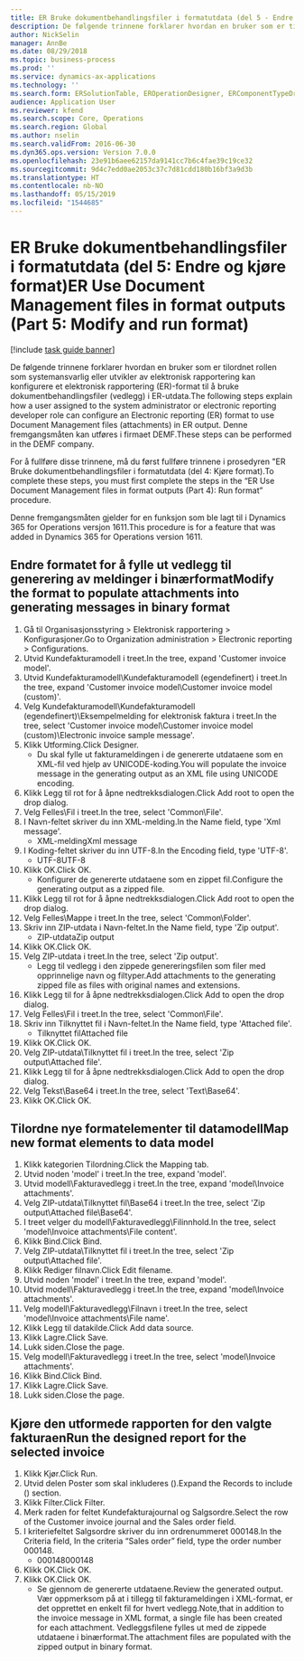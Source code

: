 ```yaml
---
title: ER Bruke dokumentbehandlingsfiler i formatutdata (del 5 - Endre og kjøre format)
description: De følgende trinnene forklarer hvordan en bruker som er tilordnet rollen som systemansvarlig eller utvikler av elektronisk rapportering kan konfigurere et elektronisk rapportering (ER)-format til å bruke dokumentbehandlingsfiler (vedlegg) i ER-utdata.
author: NickSelin
manager: AnnBe
ms.date: 08/29/2018
ms.topic: business-process
ms.prod: ''
ms.service: dynamics-ax-applications
ms.technology: ''
ms.search.form: ERSolutionTable, EROperationDesigner, ERComponentTypeDropDialog, ERExpressionDesignerFormula, SysQueryForm
audience: Application User
ms.reviewer: kfend
ms.search.scope: Core, Operations
ms.search.region: Global
ms.author: nselin
ms.search.validFrom: 2016-06-30
ms.dyn365.ops.version: Version 7.0.0
ms.openlocfilehash: 23e91b6aee62157da9141cc7b6c4fae39c19ce32
ms.sourcegitcommit: 9d4c7edd0ae2053c37c7d81cdd180b16bf3a9d3b
ms.translationtype: HT
ms.contentlocale: nb-NO
ms.lasthandoff: 05/15/2019
ms.locfileid: "1544685"
---
```

# <a name="er-use-document-management-files-in-format-outputs-part-5-modify-and-run-format"></a><span data-ttu-id="24ab5-103">ER Bruke dokumentbehandlingsfiler i formatutdata (del 5: Endre og kjøre format)</span><span class="sxs-lookup"><span data-stu-id="24ab5-103">ER Use Document Management files in format outputs (Part 5: Modify and run format)</span></span>

[!include [task guide banner](../../includes/task-guide-banner.md)]

<span data-ttu-id="24ab5-104">De følgende trinnene forklarer hvordan en bruker som er tilordnet rollen som systemansvarlig eller utvikler av elektronisk rapportering kan konfigurere et elektronisk rapportering (ER)-format til å bruke dokumentbehandlingsfiler (vedlegg) i ER-utdata.</span><span class="sxs-lookup"><span data-stu-id="24ab5-104">The following steps explain how a user assigned to the system administrator or electronic reporting developer role can configure an Electronic reporting (ER) format to use Document Management files (attachments) in ER output.</span></span> <span data-ttu-id="24ab5-105">Denne fremgangsmåten kan utføres i firmaet DEMF.</span><span class="sxs-lookup"><span data-stu-id="24ab5-105">These steps can be performed in the DEMF company.</span></span>

<span data-ttu-id="24ab5-106">For å fullføre disse trinnene, må du først fullføre trinnene i prosedyren "ER Bruke dokumentbehandlingsfiler i formatutdata (del 4: Kjøre format).</span><span class="sxs-lookup"><span data-stu-id="24ab5-106">To complete these steps, you must first complete the steps in the “ER Use Document Management files in format outputs (Part 4): Run format” procedure.</span></span>

<span data-ttu-id="24ab5-107">Denne fremgangsmåten gjelder for en funksjon som ble lagt til i Dynamics 365 for Operations versjon 1611.</span><span class="sxs-lookup"><span data-stu-id="24ab5-107">This procedure is for a feature that was added in Dynamics 365 for Operations version 1611.</span></span>


## <a name="modify-the-format-to-populate-attachments-into-generating-messages-in-binary-format"></a><span data-ttu-id="24ab5-108">Endre formatet for å fylle ut vedlegg til generering av meldinger i binærformat</span><span class="sxs-lookup"><span data-stu-id="24ab5-108">Modify the format to populate attachments into generating messages in binary format</span></span>
1. <span data-ttu-id="24ab5-109">Gå til Organisasjonsstyring > Elektronisk rapportering > Konfigurasjoner.</span><span class="sxs-lookup"><span data-stu-id="24ab5-109">Go to Organization administration > Electronic reporting > Configurations.</span></span>
2. <span data-ttu-id="24ab5-110">Utvid Kundefakturamodell i treet.</span><span class="sxs-lookup"><span data-stu-id="24ab5-110">In the tree, expand 'Customer invoice model'.</span></span>
3. <span data-ttu-id="24ab5-111">Utvid Kundefakturamodell\Kundefakturamodell (egendefinert) i treet.</span><span class="sxs-lookup"><span data-stu-id="24ab5-111">In the tree, expand 'Customer invoice model\Customer invoice model (custom)'.</span></span>
4. <span data-ttu-id="24ab5-112">Velg Kundefakturamodell\Kundefakturamodell (egendefinert)\Eksempelmelding for elektronisk faktura i treet.</span><span class="sxs-lookup"><span data-stu-id="24ab5-112">In the tree, select 'Customer invoice model\Customer invoice model (custom)\Electronic invoice sample message'.</span></span>
5. <span data-ttu-id="24ab5-113">Klikk Utforming.</span><span class="sxs-lookup"><span data-stu-id="24ab5-113">Click Designer.</span></span>
    * <span data-ttu-id="24ab5-114">Du skal fylle ut fakturameldingen i de genererte utdataene som en XML-fil ved hjelp av UNICODE-koding.</span><span class="sxs-lookup"><span data-stu-id="24ab5-114">You will populate the invoice message in the generating output as an XML file using UNICODE encoding.</span></span>  
6. <span data-ttu-id="24ab5-115">Klikk Legg til rot for å åpne nedtrekksdialogen.</span><span class="sxs-lookup"><span data-stu-id="24ab5-115">Click Add root to open the drop dialog.</span></span>
7. <span data-ttu-id="24ab5-116">Velg Felles\Fil i treet.</span><span class="sxs-lookup"><span data-stu-id="24ab5-116">In the tree, select 'Common\File'.</span></span>
8. <span data-ttu-id="24ab5-117">I Navn-feltet skriver du inn XML-melding.</span><span class="sxs-lookup"><span data-stu-id="24ab5-117">In the Name field, type 'Xml message'.</span></span>
    * <span data-ttu-id="24ab5-118">XML-melding</span><span class="sxs-lookup"><span data-stu-id="24ab5-118">Xml message</span></span>  
9. <span data-ttu-id="24ab5-119">I Koding-feltet skriver du inn UTF-8.</span><span class="sxs-lookup"><span data-stu-id="24ab5-119">In the Encoding field, type 'UTF-8'.</span></span>
    * <span data-ttu-id="24ab5-120">UTF-8</span><span class="sxs-lookup"><span data-stu-id="24ab5-120">UTF-8</span></span>  
10. <span data-ttu-id="24ab5-121">Klikk OK.</span><span class="sxs-lookup"><span data-stu-id="24ab5-121">Click OK.</span></span>
    * <span data-ttu-id="24ab5-122">Konfigurer de genererte utdataene som en zippet fil.</span><span class="sxs-lookup"><span data-stu-id="24ab5-122">Configure the generating output as a zipped file.</span></span>  
11. <span data-ttu-id="24ab5-123">Klikk Legg til rot for å åpne nedtrekksdialogen.</span><span class="sxs-lookup"><span data-stu-id="24ab5-123">Click Add root to open the drop dialog.</span></span>
12. <span data-ttu-id="24ab5-124">Velg Felles\Mappe i treet.</span><span class="sxs-lookup"><span data-stu-id="24ab5-124">In the tree, select 'Common\Folder'.</span></span>
13. <span data-ttu-id="24ab5-125">Skriv inn ZIP-utdata i Navn-feltet.</span><span class="sxs-lookup"><span data-stu-id="24ab5-125">In the Name field, type 'Zip output'.</span></span>
    * <span data-ttu-id="24ab5-126">ZIP-utdata</span><span class="sxs-lookup"><span data-stu-id="24ab5-126">Zip output</span></span>  
14. <span data-ttu-id="24ab5-127">Klikk OK.</span><span class="sxs-lookup"><span data-stu-id="24ab5-127">Click OK.</span></span>
15. <span data-ttu-id="24ab5-128">Velg ZIP-utdata i treet.</span><span class="sxs-lookup"><span data-stu-id="24ab5-128">In the tree, select 'Zip output'.</span></span>
    * <span data-ttu-id="24ab5-129">Legg til vedlegg i den zippede genereringsfilen som filer med opprinnelige navn og filtyper.</span><span class="sxs-lookup"><span data-stu-id="24ab5-129">Add attachments to the generating zipped file as files with original names and extensions.</span></span>  
16. <span data-ttu-id="24ab5-130">Klikk Legg til for å åpne nedtrekksdialogen.</span><span class="sxs-lookup"><span data-stu-id="24ab5-130">Click Add to open the drop dialog.</span></span>
17. <span data-ttu-id="24ab5-131">Velg Felles\Fil i treet.</span><span class="sxs-lookup"><span data-stu-id="24ab5-131">In the tree, select 'Common\File'.</span></span>
18. <span data-ttu-id="24ab5-132">Skriv inn Tilknyttet fil i Navn-feltet.</span><span class="sxs-lookup"><span data-stu-id="24ab5-132">In the Name field, type 'Attached file'.</span></span>
    * <span data-ttu-id="24ab5-133">Tilknyttet fil</span><span class="sxs-lookup"><span data-stu-id="24ab5-133">Attached file</span></span>  
19. <span data-ttu-id="24ab5-134">Klikk OK.</span><span class="sxs-lookup"><span data-stu-id="24ab5-134">Click OK.</span></span>
20. <span data-ttu-id="24ab5-135">Velg ZIP-utdata\Tilknyttet fil i treet.</span><span class="sxs-lookup"><span data-stu-id="24ab5-135">In the tree, select 'Zip output\Attached file'.</span></span>
21. <span data-ttu-id="24ab5-136">Klikk Legg til for å åpne nedtrekksdialogen.</span><span class="sxs-lookup"><span data-stu-id="24ab5-136">Click Add to open the drop dialog.</span></span>
22. <span data-ttu-id="24ab5-137">Velg Tekst\Base64 i treet.</span><span class="sxs-lookup"><span data-stu-id="24ab5-137">In the tree, select 'Text\Base64'.</span></span>
23. <span data-ttu-id="24ab5-138">Klikk OK.</span><span class="sxs-lookup"><span data-stu-id="24ab5-138">Click OK.</span></span>

## <a name="map-new-format-elements-to-data-model"></a><span data-ttu-id="24ab5-139">Tilordne nye formatelementer til datamodell</span><span class="sxs-lookup"><span data-stu-id="24ab5-139">Map new format elements to data model</span></span>
1. <span data-ttu-id="24ab5-140">Klikk kategorien Tilordning.</span><span class="sxs-lookup"><span data-stu-id="24ab5-140">Click the Mapping tab.</span></span>
2. <span data-ttu-id="24ab5-141">Utvid noden 'model' i treet.</span><span class="sxs-lookup"><span data-stu-id="24ab5-141">In the tree, expand 'model'.</span></span>
3. <span data-ttu-id="24ab5-142">Utvid modell\Fakturavedlegg i treet.</span><span class="sxs-lookup"><span data-stu-id="24ab5-142">In the tree, expand 'model\Invoice attachments'.</span></span>
4. <span data-ttu-id="24ab5-143">Velg ZIP-utdata\Tilknyttet fil\Base64 i treet.</span><span class="sxs-lookup"><span data-stu-id="24ab5-143">In the tree, select 'Zip output\Attached file\Base64'.</span></span>
5. <span data-ttu-id="24ab5-144">I treet velger du modell\Fakturavedlegg\Filinnhold.</span><span class="sxs-lookup"><span data-stu-id="24ab5-144">In the tree, select 'model\Invoice attachments\File content'.</span></span>
6. <span data-ttu-id="24ab5-145">Klikk Bind.</span><span class="sxs-lookup"><span data-stu-id="24ab5-145">Click Bind.</span></span>
7. <span data-ttu-id="24ab5-146">Velg ZIP-utdata\Tilknyttet fil i treet.</span><span class="sxs-lookup"><span data-stu-id="24ab5-146">In the tree, select 'Zip output\Attached file'.</span></span>
8. <span data-ttu-id="24ab5-147">Klikk Rediger filnavn.</span><span class="sxs-lookup"><span data-stu-id="24ab5-147">Click Edit filename.</span></span>
9. <span data-ttu-id="24ab5-148">Utvid noden 'model' i treet.</span><span class="sxs-lookup"><span data-stu-id="24ab5-148">In the tree, expand 'model'.</span></span>
10. <span data-ttu-id="24ab5-149">Utvid modell\Fakturavedlegg i treet.</span><span class="sxs-lookup"><span data-stu-id="24ab5-149">In the tree, expand 'model\Invoice attachments'.</span></span>
11. <span data-ttu-id="24ab5-150">Velg modell\Fakturavedlegg\Filnavn i treet.</span><span class="sxs-lookup"><span data-stu-id="24ab5-150">In the tree, select 'model\Invoice attachments\File name'.</span></span>
12. <span data-ttu-id="24ab5-151">Klikk Legg til datakilde.</span><span class="sxs-lookup"><span data-stu-id="24ab5-151">Click Add data source.</span></span>
13. <span data-ttu-id="24ab5-152">Klikk Lagre.</span><span class="sxs-lookup"><span data-stu-id="24ab5-152">Click Save.</span></span>
14. <span data-ttu-id="24ab5-153">Lukk siden.</span><span class="sxs-lookup"><span data-stu-id="24ab5-153">Close the page.</span></span>
15. <span data-ttu-id="24ab5-154">Velg modell\Fakturavedlegg i treet.</span><span class="sxs-lookup"><span data-stu-id="24ab5-154">In the tree, select 'model\Invoice attachments'.</span></span>
16. <span data-ttu-id="24ab5-155">Klikk Bind.</span><span class="sxs-lookup"><span data-stu-id="24ab5-155">Click Bind.</span></span>
17. <span data-ttu-id="24ab5-156">Klikk Lagre.</span><span class="sxs-lookup"><span data-stu-id="24ab5-156">Click Save.</span></span>
18. <span data-ttu-id="24ab5-157">Lukk siden.</span><span class="sxs-lookup"><span data-stu-id="24ab5-157">Close the page.</span></span>

## <a name="run-the-designed-report-for-the-selected-invoice"></a><span data-ttu-id="24ab5-158">Kjøre den utformede rapporten for den valgte fakturaen</span><span class="sxs-lookup"><span data-stu-id="24ab5-158">Run the designed report for the selected invoice</span></span>
1. <span data-ttu-id="24ab5-159">Klikk Kjør.</span><span class="sxs-lookup"><span data-stu-id="24ab5-159">Click Run.</span></span>
2. <span data-ttu-id="24ab5-160">Utvid delen Poster som skal inkluderes ().</span><span class="sxs-lookup"><span data-stu-id="24ab5-160">Expand the Records to include () section.</span></span>
3. <span data-ttu-id="24ab5-161">Klikk Filter.</span><span class="sxs-lookup"><span data-stu-id="24ab5-161">Click Filter.</span></span>
4. <span data-ttu-id="24ab5-162">Merk raden for feltet Kundefakturajournal og Salgsordre.</span><span class="sxs-lookup"><span data-stu-id="24ab5-162">Select the row of the Customer invoice journal and the Sales order field.</span></span>
5. <span data-ttu-id="24ab5-163">I kriteriefeltet Salgsordre skriver du inn ordrenummeret 000148.</span><span class="sxs-lookup"><span data-stu-id="24ab5-163">In the Criteria field, In the criteria “Sales order” field, type the order number 000148.</span></span>
    * <span data-ttu-id="24ab5-164">000148</span><span class="sxs-lookup"><span data-stu-id="24ab5-164">000148</span></span>  
6. <span data-ttu-id="24ab5-165">Klikk OK.</span><span class="sxs-lookup"><span data-stu-id="24ab5-165">Click OK.</span></span>
7. <span data-ttu-id="24ab5-166">Klikk OK.</span><span class="sxs-lookup"><span data-stu-id="24ab5-166">Click OK.</span></span>
    * <span data-ttu-id="24ab5-167">Se gjennom de genererte utdataene.</span><span class="sxs-lookup"><span data-stu-id="24ab5-167">Review the generated output.</span></span> <span data-ttu-id="24ab5-168">Vær oppmerksom på at i tillegg til fakturameldingen i XML-format, er det opprettet en enkelt fil for hvert vedlegg.</span><span class="sxs-lookup"><span data-stu-id="24ab5-168">Note,that in addition to the invoice message in XML format, a single file has been created for each attachment.</span></span> <span data-ttu-id="24ab5-169">Vedleggsfilene fylles ut med de zippede utdataene i binærformat.</span><span class="sxs-lookup"><span data-stu-id="24ab5-169">The attachment files are populated with the zipped output in binary format.</span></span>  

